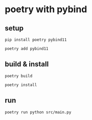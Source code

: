 # poetry with pybind

## setup

```shell
pip install poetry pybind11
```

```shell
poetry add pybind11
```

## build & install

```shell
poetry build
```

```shell
poetry install
```

## run

```shell
poetry run python src/main.py
```
